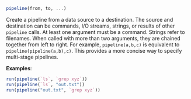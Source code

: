 ```julia
pipeline(from, to, ...)
```

Create a pipeline from a data source to a destination. The source and destination can be commands, I/O streams, strings, or results of other `pipeline` calls. At least one argument must be a command. Strings refer to filenames. When called with more than two arguments, they are chained together from left to right. For example, `pipeline(a,b,c)` is equivalent to `pipeline(pipeline(a,b),c)`. This provides a more concise way to specify multi-stage pipelines.

**Examples**:

```julia
run(pipeline(`ls`, `grep xyz`))
run(pipeline(`ls`, "out.txt"))
run(pipeline("out.txt", `grep xyz`))
```
